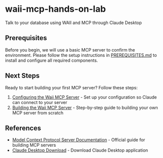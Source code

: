 # waii-mcp-hands-on-lab
Talk to your database using WAII and MCP through Claude Desktop

## Prerequisites

Before you begin, we will use a basic MCP server to confirm the environment. 
Please follow the setup instructions in [PREREQUISITES.md](PREREQUISITES.md) to install and configure all required components.

## Next Steps

Ready to start building your first MCP server? Follow these steps:

1. [Configuring the Waii MCP Server](lab-docs/1_configuring_waii_mcp_server.md) - Set up your configuration so Claude can connect to your server
2. [Building the Waii MCP Server](lab-docs/ref_building_mcp_server.md) - Step-by-step guide to building your own MCP server from scratch

## References

- [Model Context Protocol Server Documentation](https://modelcontextprotocol.io/quickstart/server) - Official guide for building MCP servers
- [Claude Desktop Download](https://claude.ai/download) - Download Claude Desktop application

